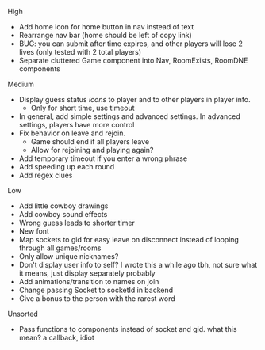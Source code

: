 High
- Add home icon for home button in nav instead of text
- Rearrange nav bar (home should be left of copy link)
- BUG: you can submit after time expires, and other players will lose 2 lives (only tested with 2 total players)
- Separate cluttered Game component into Nav, RoomExists, RoomDNE components

Medium
- Display guess status *icons* to player and to other players in player info. 
    - Only for short time, use timeout
- In general, add simple settings and advanced settings. In advanced settings, players have more control
- Fix behavior on leave and rejoin.
    - Game should end if all players leave
    - Allow for rejoining and playing again?
- Add temporary timeout if you enter a wrong phrase
- Add speeding up each round
- Add regex clues

Low
- Add little cowboy drawings
- Add cowboy sound effects
- Wrong guess leads to shorter timer
- New font
- Map sockets to gid for easy leave on disconnect instead of looping through all games/rooms
- Only allow unique nicknames?
- Don't display user info to self? I wrote this a while ago tbh, not sure what it means, just display separately probably
- Add animations/transition to names on join
- Change passing Socket to socketId in backend
- Give a bonus to the person with the rarest word

Unsorted
- Pass functions to components instead of socket and gid. 
what this mean?
a callback, idiot
